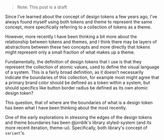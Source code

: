 > Note: This post is a draft

Since I’ve learned about the concept of design tokens a few years ago, I’ve
always found myself using both tokens and theme to represent the same concept,
more specifically referring to a collection of tokens as a theme.

However, more recently I have been thinking a bit more about the relationship
between tokens and themes, and I think there may be layers of abstractions
between these two concepts and more directly that tokens might represent only a
small fraction of what makes up a theme.

<Fig
  src="/design-tokens-and-theme/venn-diagram.png"
  alt="A rough venn diagram depicting design tokens as a small circle fully contained within a larger theme circle"
  caption="This is how I now currently conceptualize the relationship between design tokens and theme"
/>

Fundamentally, the definition of design tokens that I use is that they represent
the collection of atomic values, used to define the visual language of a system.
This is a fairly broad definition, as it doesn’t necessarily indicate the
boundaries of this collection, for example most might agree that a primary brand
color should be defined as a token within a system, but should specifics like
button border radius be defined as its own atomic design token?

This question, that of where are the boundaries of what is a design token has
been what I have been thinking about the most recently.

One of the early explorations in stressing the edges of the design tokens and
theme boundaries has been <TwitterMention>@jxnblk</TwitterMention>'s library
styled-system (and its more recent iteration, theme-ui). Specifically, both
library's concept of `variant`'s.
